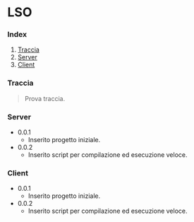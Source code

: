 # LSO

### Index
1. [Traccia](https://github.com/luco10/LSO/blob/master/README.md#traccia)
2. [Server](https://github.com/luco10/LSO/blob/master/README.md#server)
3. [Client](https://github.com/luco10/LSO/blob/master/README.md#client)


### Traccia
> Prova traccia.


### Server
- 0.0.1
  - Inserito progetto iniziale.
- 0.0.2
  - Inserito script per compilazione ed esecuzione veloce.


### Client
- 0.0.1
  - Inserito progetto iniziale.
- 0.0.2
  - Inserito script per compilazione ed esecuzione veloce.
